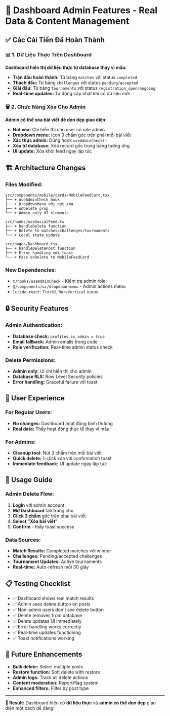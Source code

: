# 🎯 Dashboard Admin Features - Real Data & Content Management

## ✅ **Các Cải Tiến Đã Hoàn Thành**

### 📊 **1. Dữ Liệu Thực Trên Dashboard**

**Dashboard hiển thị dữ liệu thực từ database thay vì mẫu:**

- **Trận đấu hoàn thành:** Từ bảng `matches` với status `completed`
- **Thách đấu:** Từ bảng `challenges` với status `pending/accepted`  
- **Giải đấu:** Từ bảng `tournaments` với status `registration_open/ongoing`
- **Real-time updates:** Tự động cập nhật khi có dữ liệu mới

### 🗑️ **2. Chức Năng Xóa Cho Admin**

**Admin có thể xóa bài viết để dọn dẹp giao diện:**

- **Nút xóa:** Chỉ hiển thị cho user có role admin
- **Dropdown menu:** Icon 3 chấm góc trên phải mỗi bài viết
- **Xác thực admin:** Dùng hook `useAdminCheck()` 
- **Xóa từ database:** Xóa record gốc trong bảng tương ứng
- **UI update:** Xóa khỏi feed ngay lập tức

## 🏗️ **Architecture Changes**

### **Files Modified:**

```
src/components/mobile/cards/MobileFeedCard.tsx
├── + useAdminCheck hook
├── + DropdownMenu với nút xóa
├── + onDelete prop
└── + Admin-only UI elements

src/hooks/useSocialFeed.ts  
├── + handleDelete function
├── + Delete từ matches/challenges/tournaments
└── + Local state update

src/pages/Dashboard.tsx
├── + handleDeletePost function  
├── + Error handling với toast
└── + Pass onDelete to MobileFeedCard
```

### **New Dependencies:**

- `@/hooks/useAdminCheck` - Kiểm tra admin role
- `@/components/ui/dropdown-menu` - Admin actions menu
- `lucide-react`: `Trash2`, `MoreVertical` icons

## 🔒 **Security Features**

### **Admin Authentication:**
- **Database check:** `profiles.is_admin = true`
- **Email fallback:** Admin emails trong code
- **Role verification:** Real-time admin status check

### **Delete Permissions:**
- **Admin only:** UI chỉ hiển thị cho admin
- **Database RLS:** Row Level Security policies
- **Error handling:** Graceful failure với toast

## 🎨 **User Experience**

### **For Regular Users:**
- **No changes:** Dashboard hoạt động bình thường
- **Real data:** Thấy hoạt động thực tế thay vì mẫu

### **For Admins:**
- **Cleanup tool:** Nút 3 chấm trên mỗi bài viết
- **Quick delete:** 1-click xóa với confirmation toast
- **Immediate feedback:** UI update ngay lập tức

## 🚀 **Usage Guide**

### **Admin Delete Flow:**
1. **Login** với admin account
2. **Mở Dashboard** tab trang chủ  
3. **Click 3 chấm** góc trên phải bài viết
4. **Select "Xóa bài viết"**
5. **Confirm** - thấy toast success

### **Data Sources:**
- **Match Results:** Completed matches với winner
- **Challenges:** Pending/accepted challenges
- **Tournament Updates:** Active tournaments
- **Real-time:** Auto-refresh mỗi 30 giây

## 📋 **Testing Checklist**

- ✅ Dashboard shows real match results
- ✅ Admin sees delete button on posts  
- ✅ Non-admin users don't see delete button
- ✅ Delete removes from database
- ✅ Delete updates UI immediately
- ✅ Error handling works correctly
- ✅ Real-time updates functioning
- ✅ Toast notifications working

## 🔄 **Future Enhancements**

- **Bulk delete:** Select multiple posts
- **Restore function:** Soft delete with restore
- **Admin logs:** Track all delete actions
- **Content moderation:** Report/flag system
- **Enhanced filters:** Filter by post type

---

**🎯 Result:** Dashboard hiện có **dữ liệu thực** và **admin có thể dọn dẹp** giao diện một cách dễ dàng!
